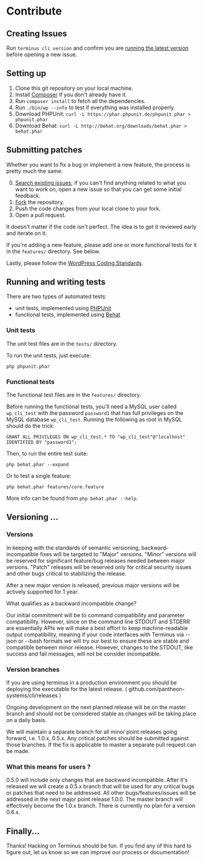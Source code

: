 Contribute
==========

Creating Issues
---------------

Run `terminus cli version` and confirm you are  [running the latest version](https://github.com/pantheon-systems/cli/wiki/Installation) before opening a new issue.

Setting up
----------

1. Clone this git repository on your local machine.
2. Install [Composer](https://getcomposer.org/) if you don't already have it.
2. Run `composer install` to fetch all the dependencies.
3. Run `./bin/wp --info` to test if everything was installed properly.
4. Download PHPUnit: `curl -L https://phar.phpunit.de/phpunit.phar > phpunit.phar`
5. Download Behat: `curl -L http://behat.org/downloads/behat.phar > behat.phar`

Submitting patches
------------------

Whether you want to fix a bug or implement a new feature, the process is pretty much the same:

0. [Search existing issues](https://github.com/terminus/terminus/issues); if you can't find anything related to what you want to work on, open a new issue so that you can get some initial feedback.
1. [Fork](https://github.com/terminus/terminus/fork) the repository.
2. Push the code changes from your local clone to your fork.
3. Open a pull request.

It doesn't matter if the code isn't perfect. The idea is to get it reviewed early and iterate on it.

If you're adding a new feature, please add one or more functional tests for it in the `features/` directory. See below.

Lastly, please follow the [WordPress Coding Standards](http://make.wordpress.org/core/handbook/coding-standards/).

Running and writing tests
-------------------------

There are two types of automated tests:

* unit tests, implemented using [PHPUnit](http://phpunit.de/)
* functional tests, implemented using [Behat](http://behat.org)

### Unit tests

The unit test files are in the `tests/` directory.

To run the unit tests, just execute:

    php phpunit.phar

### Functional tests

The functional test files are in the `features/` directory.

Before running the functional tests, you'll need a MySQL user called `wp_cli_test` with the
password `password1` that has full privileges on the MySQL database `wp_cli_test`.
Running the following as root in MySQL should do the trick:

    GRANT ALL PRIVILEGES ON wp_cli_test.* TO "wp_cli_test"@"localhost" IDENTIFIED BY "password1";

Then, to run the entire test suite:

    php behat.phar --expand

Or to test a single feature:

    php behat.phar features/core.feature

More info can be found from `php behat.phar --help`.

Versioning ...
--------------

### Versions 

In keeping with the standards of semantic versioning, backward-incompatible fixes will be targeted to "Major" versions. "Minor" versions will be reserved for significant feature/bug releases needed between major versions. "Patch" releases will be reserved only for critical security issues and other bugs critical to stabilizing the release. 

After a new major version is released, previous major versions will be actively supported for 1 year. 

What qualifies as a backward incompatible change?

Our initial commitment will be to command compatibility and parameter compatibility. However, since on the command line STDOUT and STDERR are essentially APIs we will make a best effort to keep machine-readable output compatibility, meaning if your code interfaces with Terminus via --json or --bash formats we will try our best to ensure these are stable and compatible between minor release. However, changes to the STDOUT, like success and fail messages, will not be consider incompatible. 

### Version branches 

If you are using terminus in a production environment you should be deploying the executable for the latest release. ( github.com/pantheon-systems/cli/releases )

Ongoing development on the next planned release will be on the master branch and should not be considered stable as changes will be taking place on a daily basis. 

We will maintain a separate branch for all minor point releases going forward, i.e. 1.0.x, 0.5.x. Any critical patches should be submitted against those branches. If the fix is applicable to master a separate pull request can be made.

### What this means for users ?

0.5.0 will include only changes that are backward incompatible. After it's released we will create a 0.5.x branch that will be used for any critical bugs or patches that need to be addressed. All other bugs/features/issues will be addressed in the next major point  release 1.0.0. The master branch will effectively become the 1.0.x branch. There is currently no plan for a version 0.6.x. 


Finally...
----------

Thanks! Hacking on Terminus should be fun. If you find any of this hard to figure
out, let us know so we can improve our process or documentation!
